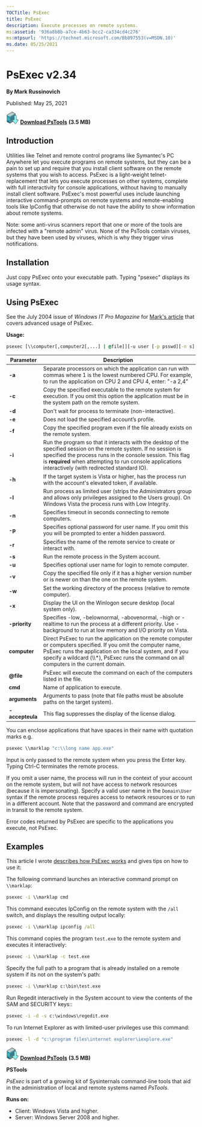 ```yaml
--- 
TOCTitle: PsExec
title: PsExec
description: Execute processes on remote systems.
ms:assetid: '936a8b8b-a7ce-4b63-bcc2-ca334cd4c276'
ms:mtpsurl: 'https://technet.microsoft.com/Bb897553(v=MSDN.10)'
ms.date: 05/25/2021
---
```


# PsExec v2.34

**By Mark Russinovich**

Published: May 25, 2021

[![Download](media/shared/Download_sm.png)](https://download.sysinternals.com/files/PSTools.zip) [**Download PsTools**](https://download.sysinternals.com/files/PSTools.zip) **(3.5 MB)**

## Introduction

Utilities like Telnet and remote control programs like Symantec's PC
Anywhere let you execute programs on remote systems, but they can be a
pain to set up and require that you install client software on the
remote systems that you wish to access. PsExec is a light-weight
telnet-replacement that lets you execute processes on other systems,
complete with full interactivity for console applications, without
having to manually install client software. PsExec's most powerful uses
include launching interactive command-prompts on remote systems and
remote-enabling tools like IpConfig that otherwise do not have the
ability to show information about remote systems.

Note: some anti-virus scanners report that one or more of the tools are
infected with a "remote admin" virus. None of the PsTools contain
viruses, but they have been used by viruses, which is why they trigger
virus notifications.

## Installation

Just copy PsExec onto your executable path. Typing "psexec" displays its
usage syntax.

## Using PsExec

See the July 2004 issue of *Windows IT Pro Magazine* for [Mark's
article](https://www.itprotoday.com/compute-engines/psexec) that covers
advanced usage of PsExec.

**Usage:**

```cmd
psexec [\\computer[,computer2[,...] | @file]][-u user [-p psswd][-n s][-r servicename][-h][-l][-s|-e][-x][-i [session]][-c executable [-f|-v]][-w directory][-d][-<priority>][-a n,n,...] cmd [arguments]
```

|       Parameter        |                                                                                                                                 Description                                                                                                                                 |
|------------------------|-----------------------------------------------------------------------------------------------------------------------------------------------------------------------------------------------------------------------------------------------------------------------------|
|         **-a**         |                                                Separate processors on which the application can run with commas where 1 is the lowest numbered CPU. For example, to run the application on CPU 2 and CPU 4, enter: "-a 2,4"                                                 |
|         **-c**         |                                                         Copy the specified executable to the remote system for execution. If you omit this option the application must be in the system path on the remote system.                                                          |
|         **-d**         |                                                                                                           Don't wait for process to terminate (non-interactive).                                                                                                            |
|         **-e**         |                                                                                                               Does not load the specified account’s profile.                                                                                                                |
|         **-f**         |                                                                                              Copy the specified program even if the file already exists on the remote system.                                                                                               |
|         **-i**         | Run the program so that it interacts with the desktop of the specified session on the remote system. If no session is specified the process runs in the console session. This flag is **required** when attempting to run console applications interactively (with redirected standard IO). |
|         **-h**         |                                                                                If the target system is Vista or higher, has the process run with the account's elevated token, if available.                                                                                |
|         **-l**         |                                                 Run process as limited user (strips the Administrators group and allows only privileges assigned to the Users group). On Windows Vista the process runs with Low Integrity.                                                 |
|         **-n**         |                                                                                                        Specifies timeout in seconds connecting to remote computers.                                                                                                         |
|         **-p**         |                                                                                Specifies optional password for user name. If you omit this you will be prompted to enter a hidden password.                                                                                 |
|         **-r**         |                                                                                                    Specifies the name of the remote service to create or interact with.                                                                                                     |
|         **-s**         |                                                                                                                Run the remote process in the System account.                                                                                                                |
|         **-u**         |                                                                                                         Specifies optional user name for login to remote computer.                                                                                                          |
|         **-v**         |                                                                              Copy the specified file only if it has a higher version number or is newer on than the one on the remote system.                                                                               |
|         **-w**         |                                                                                                   Set the working directory of the process (relative to remote computer).                                                                                                   |
|         **-x**         |                                                                                                     Display the UI on the Winlogon secure desktop (local system only).                                                                                                      |
|     **-priority**      |                                                 Specifies -low, -belownormal, -abovenormal, -high or -realtime to run the process at a different priority. Use -background to run at low memory and I/O priority on Vista.                                                  |
|      **computer**      | Direct PsExec to run the application on the remote computer or computers specified. If you omit the computer name, PsExec runs the application on the local system, and if you specify a wildcard (\\\\\*), PsExec runs the command on all computers in the current domain. |
| <strong>@file</strong> |                                                                                                PsExec will execute the command on each of the computers listed in the file.                                                                                                 |
|        **cmd**         |                                                                                                                       Name of application to execute.                                                                                                                       |
|     **arguments**      |                                                                                            Arguments to pass (note that file paths must be absolute paths on the target system).                                                                                            |
|    **-accepteula**     |                                                                                                           This flag suppresses the display of the license dialog.                                                                                                           |

You can enclose applications that have spaces in their name with
quotation marks e.g.

```cmd
psexec \\marklap "c:\\long name app.exe"
```

Input is only passed to the remote system when you press the Enter key.
Typing Ctrl-C terminates the remote process.

If you omit a user name, the process will run in the context of your
account on the remote system, but will not have access to network
resources (because it is impersonating). Specify a valid user name in
the `Domain\User` syntax if the remote process requires access to network
resources or to run in a different account. Note that the password and
command are encrypted in transit to the remote system.

Error codes returned by PsExec are specific to the applications you
execute, not PsExec.

## Examples

This article I wrote [describes how PsExec
works](https://www.itprotoday.com/compute-engines/psexec) and gives tips
on how to use it:

The following command launches an interactive command prompt on
`\\marklap`:

```cmd
psexec -i \\marklap cmd
```

This command executes IpConfig on the remote system with the `/all`
switch, and displays the resulting output locally:

```cmd
psexec -i \\marklap ipconfig /all
```

This command copies the program `test.exe` to the remote system and
executes it interactively:

```cmd
psexec -i \\marklap -c test.exe
```

Specify the full path to a program that is already installed on a remote
system if its not on the system's path:

```cmd
psexec -i \\marklap c:\bin\test.exe
```

Run Regedit interactively in the System account to view the contents of
the SAM and SECURITY keys::

```cmd
psexec -i -d -s c:\windows\regedit.exe
```

To run Internet Explorer as with limited-user privileges use this
command:

```cmd
psexec -l -d "c:\program files\internet explorer\iexplore.exe"
```

[![Download](media/shared/Download_sm.png)](https://download.sysinternals.com/files/PSTools.zip) [**Download PsTools**](https://download.sysinternals.com/files/PSTools.zip) **(3.5 MB)**
  
**PSTools**

*PsExec* is part of a growing kit of Sysinternals command-line tools
that aid in the administration of local and remote systems named
*PsTools*.

**Runs on:**

- Client: Windows Vista and higher.
- Server: Windows Server 2008 and higher.
